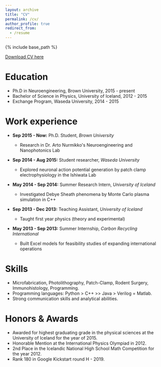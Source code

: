 ```yaml
---
layout: archive
title: "CV"
permalink: /cv/
author_profile: true
redirect_from:
  - /resume
---
```


{% include base_path %}

[Download CV here](http://ssigurdsson.com/files/CV_STEFAN_SIGURDSSON.pdf)

Education
======
* Ph.D in Neuroengineering, Brown University, 2015 - present
* Bachelor of Science in Physics, University of Iceland, 2012 - 2015
* Exchange Program, Waseda University, 2014 - 2015

Work experience
======

* **Sep 2015 - Now:** Ph.D. Student, <i>Brown University</i>
  * Research in Dr. Arto Nurmikko's Neuroengineering and Nanophotonics Lab


* **Sep 2014 - Aug 2015:** Student researcher, <i>Waseda University </i>
  * Explored neuronal action potential generation by patch clamp electrophysiology in the Ishiwata Lab


* **May 2014 - Sep 2014:** Summer Research Intern, <i>University of Iceland</i>
  * Investigated Debye Sheath phenomena by Monte Carlo plasma simulation in C++
  
  
* **Sep 2013 - Dec 2013:** Teaching Assistant, <i>University of Iceland</i>
  * Taught first year physics (theory and experimental)
  
  
* **May 2013 - Sep 2013:** Summer Internship, <i>Carbon Recycling International</i>
  * Built Excel models for feasibility studies of expanding international operations
  
  
  
Skills
======
* Microfabrication, Photolithography, Patch-Clamp, Rodent Surgery, Immunohistology, Programming.
* Programming languages: Python > C++ >> Java > Verilog = Matlab.
* Strong communication skills and analytical abilities.

Honors & Awards
======
* Awarded for highest graduating grade in the physical sciences at the University of Iceland for the year of 2015.
* Honorable Mention at the International Physics Olympiad in 2012.
* 2nd Place in the Icelandic National High School Math Competition for the year 2012.
* Rank 180 in Google Kickstart round H - 2019.




